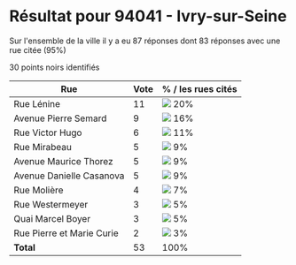 # Résultat pour 94041 - Ivry-sur-Seine

Sur l'ensemble de la ville il y a eu 87 réponses dont 83 réponses avec une rue citée (95%)

30 points noirs identifiés

| Rue | Vote | % / les rues cités|
|-----|------|-------------------|
| Rue Lénine | 11 | <img src="../../img/bar_20.gif" />&nbsp;20%|
| Avenue Pierre Semard | 9 | <img src="../../img/bar_16.gif" />&nbsp;16%|
| Rue Victor Hugo | 6 | <img src="../../img/bar_11.gif" />&nbsp;11%|
| Rue Mirabeau | 5 | <img src="../../img/bar_9.gif" />&nbsp;9%|
| Avenue Maurice Thorez | 5 | <img src="../../img/bar_9.gif" />&nbsp;9%|
| Avenue Danielle Casanova | 5 | <img src="../../img/bar_9.gif" />&nbsp;9%|
| Rue Molière | 4 | <img src="../../img/bar_7.gif" />&nbsp;7%|
| Rue Westermeyer | 3 | <img src="../../img/bar_5.gif" />&nbsp;5%|
| Quai Marcel Boyer | 3 | <img src="../../img/bar_5.gif" />&nbsp;5%|
| Rue Pierre et Marie Curie | 2 | <img src="../../img/bar_3.gif" />&nbsp;3%|
| **Total** | 53 | 100%|
